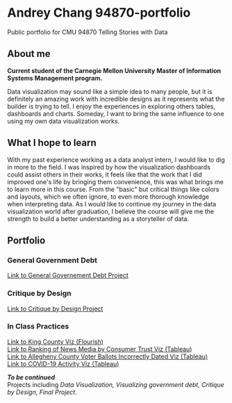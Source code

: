 # Andrey Chang 94870-portfolio 
Public portfolio for CMU 94870 Telling Stories with Data

## About me
**Current student of the Carnegie Mellon University Master of Information Systems Management program.**  
  
Data visualization may sound like a simple idea to many people, but it is definitely an amazing work with incredible designs as it represents what the builder is trying to tell. I enjoy the experiences in exploring others tables, dashboards and charts. Someday, I want to bring the same influence to one using my own data visualization works.

## What I hope to learn
With my past experience working as a data analyst intern, I would like to dig in more to the field. I was inspired by how the visualization dashboards could assist others in their works, it feels like that the work that I did improved one's life by bringing them convenience, this was what brings me to learn more in this course. From the "basic" but critical things like colors and layouts, which we often ignore, to even more thorough knowledge when interpreting data. As I would like to continue my journey in the data visualization world after graduation, I believe the course will give me the strength to build a better understanding as a storyteller of data.

## Portfolio
### General Government Debt 
[Link to General Governement Debt Project](https://andreywc.github.io/94870-portfolio/generalgovernmentdebt.html)  
  
### Critique by Design
[Link to Critique by Design Project](https://andreywc.github.io/94870-portfolio/critiquebydesign.html)  
  
### In Class Practices
[Link to King County Viz (Flourish)](https://andreywc.github.io/94870-portfolio/kingcountydemo.html)  
[Link to Ranking of News Media by Consumer Trust Viz (Tableau)](https://andreywc.github.io/94870-portfolio/rankingofnewsmediabyconsumertrust.html)  
[Link to Allegheny County Voter Ballots Incorrectly Dated Viz (Tableau)](https://andreywc.github.io/94870-portfolio/alleghenycountyvoterballots.html)  
[Link to COVID-19 Activity Viz (Tableau)](https://andreywc.github.io/94870-portfolio/covid19activity.html)  
  
***To be continued***  
Projects including *Data Visualization, Visualizing government debt, Critique by Design, Final Project*.
